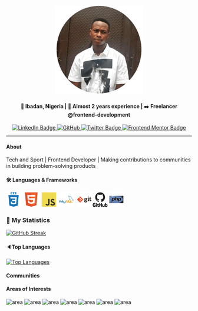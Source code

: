 <div align="center">

  <img src="images/profile (2).png"></img>
  
  <h4>📍 Ibadan, Nigeria | 📰 Almost 2 years experience | ✒️ Freelancer @frontend-development </h4>
  
  <div id="badges">
  <a href="https://www.linkedin.com/in/reuben-tomoloju-96348b241/">
    <img src="https://img.shields.io/badge/LinkedIn-blue?style=for-the-badge&logo=linkedin&logoColor=white" alt="LinkedIn Badge"/>
  </a>
  <a href="https://github.com/Rubylenshy">
    <img src="https://img.shields.io/badge/GITHUB-git-lightgrey?style=for-the-badge&logo=github" alt="GitHub"/>
  </a>
  <a href="https://twitter.com/tomoloj_">
    <img src="https://img.shields.io/badge/Twitter-blue?style=for-the-badge&logo=twitter&logoColor=white" alt="Twitter Badge"/>
  </a>
    <a href="https://www.frontendmentor.io/profile/Rubylenshy">
    <img src="https://img.shields.io/badge/frontendmentor-blueviolet?style=for-the-badge&logo=frontendmentor" alt="Frontend Mentor Badge"/>
  </a>
</div>
  
  
  
 </div>
<hr>

#### About

Tech and Sport | Frontend Developer | Making contributions to communities in building problem-solving products 

<!-- #### 🌱 I’m currently learning ...
#### 👯 I’m looking to collaborate on ... -->

#### 🛠️ Languages & Frameworks

<div>
  <img src="https://github.com/devicons/devicon/blob/master/icons/css3/css3-plain-wordmark.svg"  title="CSS3" alt="CSS" width="40" height="40"/>&nbsp;
  <img src="https://github.com/devicons/devicon/blob/master/icons/html5/html5-original.svg" title="HTML5" alt="HTML" width="40" height="40"/>&nbsp;
  <img src="https://github.com/devicons/devicon/blob/master/icons/javascript/javascript-original.svg" title="JavaScript" alt="JavaScript" width="40" height="40"/>&nbsp;
  <img src="https://github.com/devicons/devicon/blob/master/icons/mysql/mysql-original-wordmark.svg" title="MySQL"  alt="MySQL" width="40" height="40"/>&nbsp;
  <img src="https://github.com/devicons/devicon/blob/master/icons/git/git-original-wordmark.svg" title="Git" **alt="Git" width="40" height="40"/>
  <img src="https://github.com/devicons/devicon/blob/1119b9f84c0290e0f0b38982099a2bd027a48bf1/icons/github/github-original-wordmark.svg" title="Git" **alt="Git" width="40" height="40"/>
  <img src="https://github.com/devicons/devicon/blob/1119b9f84c0290e0f0b38982099a2bd027a48bf1/icons/php/php-original.svg" title="Php" **alt="Php" width="40" height="40"/>
</div>

### 🧮 My Statistics

[![GitHub Streak](http://github-readme-streak-stats.herokuapp.com?user=Rubylenshy&theme=dark)](https://git.io/streak-stats)
<!-- ![Reuben's GitHub stats](https://github-readme-stats.vercel.app/api?username=Rubylenshy&show_icons=true&theme=radical) -->

#### 🔈Top Languages

[![Top Languages](https://github-readme-stats.vercel.app/api/top-langs/?username=Rubylenshy&layout=compact&theme=vision-friendly-dark)](https://github.com/anuraghazra/github-readme-stats)

#### Communities

#### Areas of Interests

<div>
  <img src="https://img.shields.io/badge/🚀%20Fullstack%20Development-B77020?style=flat-square" alt="area">
  <img src="https://img.shields.io/badge/⚓%20React%20Developer-3353FF?style=flat-square" alt="area">
  <img src="https://img.shields.io/badge/🛑%20Blockchain-brightgreen?style=flat-square" alt="area">
  <img src="https://img.shields.io/badge/💹%20Finance-A730E3?style=flat-square" alt="area">
  <img src="https://img.shields.io/badge/🧑‍🤝‍🧑%20Available%20To%20Collaborate-E33030?style=flat-square" alt="area">
  <img src="https://img.shields.io/badge/📲%20Software%20Engineering-11879C?style=flat-square" alt="area">
  <img src="https://img.shields.io/badge/✒️%20Mentorship-199783?style=flat-square" alt="area">
</div>
